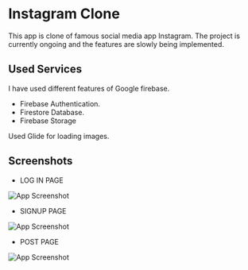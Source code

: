 
# Instagram Clone

This app is clone of famous social media app Instagram. The project is currently ongoing and the features are slowly being implemented.


## Used Services
I have used different features of Google firebase.               
* Firebase Authentication.
* Firestore Database.   
* Firebase Storage

Used Glide for loading images.
## Screenshots


* LOG IN PAGE

![App Screenshot](https://firebasestorage.googleapis.com/v0/b/healthcheck-c7fab.appspot.com/o/images%2Floginpage.png?alt=media&token=90c1bf52-98b1-44f5-8aca-89fe0cd96084)

* SIGNUP PAGE

![App Screenshot]([https://firebasestorage.googleapis.com/v0/b/healthcheck-c7fab.appspot.com/o/images%2FScreenshot%202022-12-24%20at%209.23.45%20PM.png?alt=media&token=a7f34e04-3e5b-43fa-a491-61b7ea47da02](https://firebasestorage.googleapis.com/v0/b/healthcheck-c7fab.appspot.com/o/images%2FSignUp.png?alt=media&token=1bc554f7-d87f-4408-afa9-2beb91eaf003))

* POST PAGE

![App Screenshot](https://firebasestorage.googleapis.com/v0/b/healthcheck-c7fab.appspot.com/o/images%2FScreenshot%202022-12-24%20at%209.31.35%20PM.png?alt=media&token=ff84eea5-fadf-48bd-b78e-41ea9f96c086)
